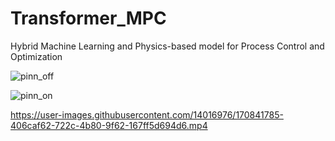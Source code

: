 # Transformer_MPC
Hybrid Machine Learning and Physics-based model for Process Control and Optimization 

![pinn_off](https://user-images.githubusercontent.com/14016976/170394922-b8bd4c92-9ae3-4991-8fa4-3781126f8edf.gif)

![pinn_on](https://user-images.githubusercontent.com/14016976/170394935-c283dc3a-665f-4e18-b0ca-57ec417da445.gif)

https://user-images.githubusercontent.com/14016976/170841785-406caf62-722c-4b80-9f62-167ff5d694d6.mp4

